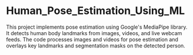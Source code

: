 # Human_Pose_Estimation_Using_ML
This project implements pose estimation using Google's MediaPipe library. It detects human body landmarks from images, videos, and live webcam feeds. The code processes images and videos for pose estimation and overlays key landmarks and segmentation masks on the detected person.

